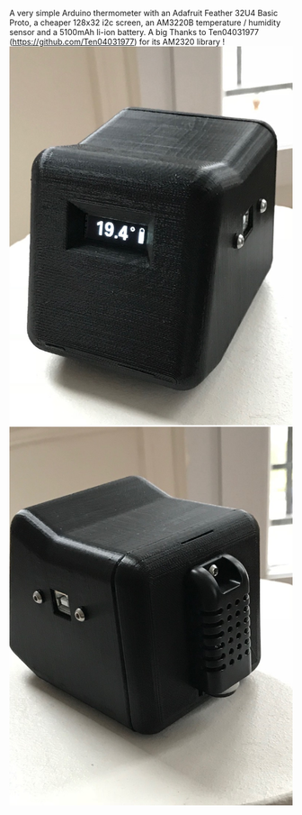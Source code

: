 A very simple Arduino thermometer with an Adafruit Feather 32U4 Basic Proto, a cheaper 128x32 i2c screen, an AM3220B temperature / humidity sensor and a 5100mAh li-ion battery.
A big Thanks to Ten04031977 (https://github.com/Ten04031977) for its AM2320 library !
![](https://github.com/ScoobieSnax/Arduino-Thermometer-128x32/blob/master/IMG/IMG_0958.jpg)
![](https://github.com/ScoobieSnax/Arduino-Thermometer-128x32/blob/master/IMG/IMG_0959.jpg)
